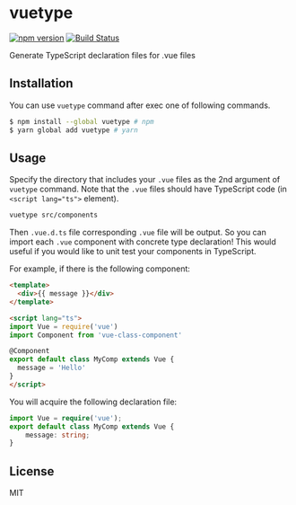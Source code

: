 # vuetype

[![npm version](https://badge.fury.io/js/vuetype.svg)](https://badge.fury.io/js/vuetype)
[![Build Status](https://travis-ci.org/ktsn/vuetype.svg?branch=master)](https://travis-ci.org/ktsn/vuetype)

Generate TypeScript declaration files for .vue files

## Installation

You can use `vuetype` command after exec one of following commands.

```bash
$ npm install --global vuetype # npm
$ yarn global add vuetype # yarn
```

## Usage

Specify the directory that includes your `.vue` files as the 2nd argument of `vuetype` command. Note that the `.vue` files should have TypeScript code (in `<script lang="ts">` element).

```bash
vuetype src/components
```

Then `.vue.d.ts` file corresponding `.vue` file will be output. So you can import each `.vue` component with concrete type declaration! This would useful if you would like to unit test your components in TypeScript.

For example, if there is the following component:

```html
<template>
  <div>{{ message }}</div>
</template>

<script lang="ts">
import Vue = require('vue')
import Component from 'vue-class-component'

@Component
export default class MyComp extends Vue {
  message = 'Hello'
}
</script>
```

You will acquire the following declaration file:

```ts
import Vue = require('vue');
export default class MyComp extends Vue {
    message: string;
}
```

## License

MIT
